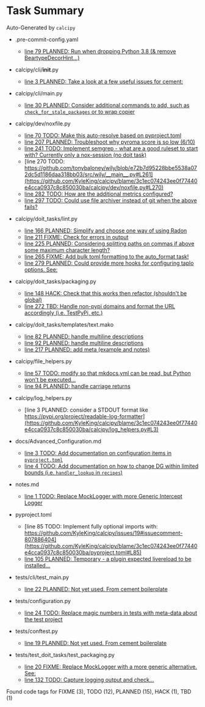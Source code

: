# Task Summary

Auto-Generated by `calcipy`

- .pre-commit-config.yaml
    - [line  79 PLANNED: Run when dropping Python 3.8 (& remove BeartypeDecorHint...)](https://github.com/KyleKing/calcipy/blame/3c1ec074243ee0f77440e4cca0937c8c850030ba/.pre-commit-config.yaml#L79)

- calcipy/cli/__init__.py
    - [line   3 PLANNED: Take a look at a few useful issues for cement:](https://github.com/KyleKing/calcipy/blame/3c1ec074243ee0f77440e4cca0937c8c850030ba/calcipy/cli/__init__.py#L3)

- calcipy/cli/main.py
    - [line  30 PLANNED: Consider additional commands to add, such as `check_for_stale_packages` or to wrap copier](https://github.com/KyleKing/calcipy/blame/3c1ec074243ee0f77440e4cca0937c8c850030ba/calcipy/cli/main.py#L30)

- calcipy/dev/noxfile.py
    - [line  70    TODO: Make this auto-resolve based on pyproject.toml](https://github.com/KyleKing/calcipy/blame/3c1ec074243ee0f77440e4cca0937c8c850030ba/calcipy/dev/noxfile.py#L70)
    - [line 207 PLANNED: Troubleshoot why pyroma score is so low (6/10)](https://github.com/KyleKing/calcipy/blame/3c1ec074243ee0f77440e4cca0937c8c850030ba/calcipy/dev/noxfile.py#L207)
    - [line 241    TODO: Implement semgrep - what are a good ruleset to start with? Currently only a nox-session (no doit task)](https://github.com/KyleKing/calcipy/blame/3c1ec074243ee0f77440e4cca0937c8c850030ba/calcipy/dev/noxfile.py#L241)
    - [line 270    TODO: https://github.com/tonybaloney/wily/blob/e72b7d95228bbe5538a072dc5d1186daa318bb03/src/wily/__main__.py#L261](https://github.com/KyleKing/calcipy/blame/3c1ec074243ee0f77440e4cca0937c8c850030ba/calcipy/dev/noxfile.py#L270)
    - [line 282    TODO: How are the additional metrics configured?](https://github.com/KyleKing/calcipy/blame/3c1ec074243ee0f77440e4cca0937c8c850030ba/calcipy/dev/noxfile.py#L282)
    - [line 297    TODO: Could use file archiver instead of git when the above fails?](https://github.com/KyleKing/calcipy/blame/3c1ec074243ee0f77440e4cca0937c8c850030ba/calcipy/dev/noxfile.py#L297)

- calcipy/doit_tasks/lint.py
    - [line 166 PLANNED: Simplify and choose one way of using Radon](https://github.com/KyleKing/calcipy/blame/3c1ec074243ee0f77440e4cca0937c8c850030ba/calcipy/doit_tasks/lint.py#L166)
    - [line 211   FIXME: Check for errors in output](https://github.com/KyleKing/calcipy/blame/3c1ec074243ee0f77440e4cca0937c8c850030ba/calcipy/doit_tasks/lint.py#L211)
    - [line 225 PLANNED: Considering splitting paths on commas if above some maximum character length?](https://github.com/KyleKing/calcipy/blame/3c1ec074243ee0f77440e4cca0937c8c850030ba/calcipy/doit_tasks/lint.py#L225)
    - [line 265   FIXME: Add bulk toml formatting to the auto_format task!](https://github.com/KyleKing/calcipy/blame/3c1ec074243ee0f77440e4cca0937c8c850030ba/calcipy/doit_tasks/lint.py#L265)
    - [line 279 PLANNED: Could provide more hooks for configuring taplo options. See:](https://github.com/KyleKing/calcipy/blame/3c1ec074243ee0f77440e4cca0937c8c850030ba/calcipy/doit_tasks/lint.py#L279)

- calcipy/doit_tasks/packaging.py
    - [line 148    HACK: Check that this works then refactor (shouldn't be global)](https://github.com/KyleKing/calcipy/blame/3c1ec074243ee0f77440e4cca0937c8c850030ba/calcipy/doit_tasks/packaging.py#L148)
    - [line 272     TBD: Handle non-pypi domains and format the URL accordingly (i.e. TestPyPi, etc.)](https://github.com/KyleKing/calcipy/blame/3c1ec074243ee0f77440e4cca0937c8c850030ba/calcipy/doit_tasks/packaging.py#L272)

- calcipy/doit_tasks/templates/text.mako
    - [line  82 PLANNED: handle multiline descriptions](https://github.com/KyleKing/calcipy/blame/3c1ec074243ee0f77440e4cca0937c8c850030ba/calcipy/doit_tasks/templates/text.mako#L82)
    - [line  92 PLANNED: handle multiline descriptions](https://github.com/KyleKing/calcipy/blame/3c1ec074243ee0f77440e4cca0937c8c850030ba/calcipy/doit_tasks/templates/text.mako#L92)
    - [line 217 PLANNED: add meta (example and notes)](https://github.com/KyleKing/calcipy/blame/3c1ec074243ee0f77440e4cca0937c8c850030ba/calcipy/doit_tasks/templates/text.mako#L217)

- calcipy/file_helpers.py
    - [line  57    TODO: modify so that mkdocs.yml can be read, but Python won't be executed...](https://github.com/KyleKing/calcipy/blame/3c1ec074243ee0f77440e4cca0937c8c850030ba/calcipy/file_helpers.py#L57)
    - [line  94 PLANNED: handle carriage returns](https://github.com/KyleKing/calcipy/blame/3c1ec074243ee0f77440e4cca0937c8c850030ba/calcipy/file_helpers.py#L94)

- calcipy/log_helpers.py
    - [line   3 PLANNED: consider a STDOUT format like https://pypi.org/project/readable-log-formatter](https://github.com/KyleKing/calcipy/blame/3c1ec074243ee0f77440e4cca0937c8c850030ba/calcipy/log_helpers.py#L3)

- docs/Advanced_Configuration.md
    - [line   3    TODO: Add documentation on configuration items in `pyproject.toml`](https://github.com/KyleKing/calcipy/blame/3c1ec074243ee0f77440e4cca0937c8c850030ba/docs/Advanced_Configuration.md#L3)
    - [line   4    TODO: Add documentation on how to change DG within limited bounds (i.e. `handler_lookup` in `recipes`)](https://github.com/KyleKing/calcipy/blame/3c1ec074243ee0f77440e4cca0937c8c850030ba/docs/Advanced_Configuration.md#L4)

- notes.md
    - [line   1    TODO: Replace MockLogger with more Generic Intercept Logger](https://github.com/KyleKing/calcipy/blame/3c1ec074243ee0f77440e4cca0937c8c850030ba/notes.md#L1)

- pyproject.toml
    - [line  85    TODO: Implement fully optional imports with: https://github.com/KyleKing/calcipy/issues/19#issuecomment-807886404](https://github.com/KyleKing/calcipy/blame/3c1ec074243ee0f77440e4cca0937c8c850030ba/pyproject.toml#L85)
    - [line 105 PLANNED: Temporary - a plugin expected livereload to be installed...](https://github.com/KyleKing/calcipy/blame/3c1ec074243ee0f77440e4cca0937c8c850030ba/pyproject.toml#L105)

- tests/cli/test_main.py
    - [line  22 PLANNED: Not yet used. From cement boilerplate](https://github.com/KyleKing/calcipy/blame/3c1ec074243ee0f77440e4cca0937c8c850030ba/tests/cli/test_main.py#L22)

- tests/configuration.py
    - [line  24    TODO: Replace magic numbers in tests with meta-data about the test project](https://github.com/KyleKing/calcipy/blame/3c1ec074243ee0f77440e4cca0937c8c850030ba/tests/configuration.py#L24)

- tests/conftest.py
    - [line  19 PLANNED: Not yet used. From cement boilerplate](https://github.com/KyleKing/calcipy/blame/3c1ec074243ee0f77440e4cca0937c8c850030ba/tests/conftest.py#L19)

- tests/test_doit_tasks/test_packaging.py
    - [line  20   FIXME: Replace MockLogger with a more generic alternative. See:](https://github.com/KyleKing/calcipy/blame/3c1ec074243ee0f77440e4cca0937c8c850030ba/tests/test_doit_tasks/test_packaging.py#L20)
    - [line 132    TODO: Capture logging output and check...](https://github.com/KyleKing/calcipy/blame/3c1ec074243ee0f77440e4cca0937c8c850030ba/tests/test_doit_tasks/test_packaging.py#L132)

Found code tags for FIXME (3), TODO (12), PLANNED (15), HACK (1), TBD (1)

<!-- calcipy:skip_tags -->
